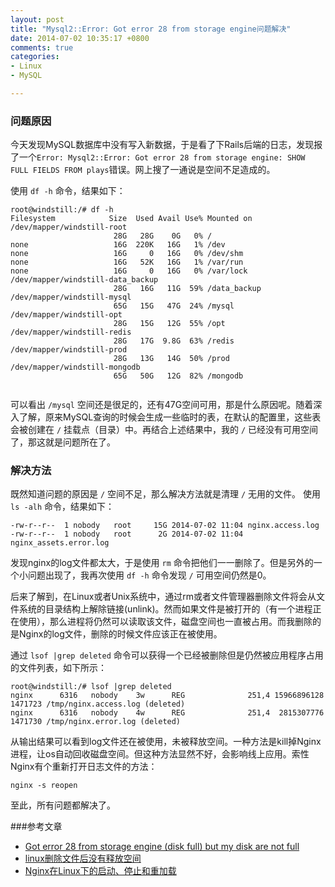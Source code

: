 ```yaml
---
layout: post
title: "Mysql2::Error: Got error 28 from storage engine问题解决"
date: 2014-07-02 10:35:17 +0800
comments: true
categories: 
- Linux
- MySQL

---
```


### 问题原因
今天发现MySQL数据库中没有写入新数据，于是看了下Rails后端的日志，发现报了一个`Error: Mysql2::Error: Got error 28 from storage engine: SHOW FULL FIELDS FROM plays`错误。网上搜了一通说是空间不足造成的。

使用 `df -h` 命令，结果如下：

```
root@windstill:/# df -h
Filesystem            Size  Used Avail Use% Mounted on
/dev/mapper/windstill-root
                       28G   28G    0G   0% /
none                   16G  220K   16G   1% /dev
none                   16G     0   16G   0% /dev/shm
none                   16G   52K   16G   1% /var/run
none                   16G     0   16G   0% /var/lock
/dev/mapper/windstill-data_backup
                       28G   16G   11G  59% /data_backup
/dev/mapper/windstill-mysql
                       65G   15G   47G  24% /mysql
/dev/mapper/windstill-opt
                       28G   15G   12G  55% /opt
/dev/mapper/windstill-redis
                       28G   17G  9.8G  63% /redis
/dev/mapper/windstill-prod
                       28G   13G   14G  50% /prod
/dev/mapper/windstill-mongodb
                       65G   50G   12G  82% /mongodb
                       
```    

可以看出 `/mysql` 空间还是很足的，还有47G空间可用，那是什么原因呢。随着深入了解，原来MySQL查询的时候会生成一些临时的表，在默认的配置里，这些表会被创建在 `/` 挂载点（目录）中。再结合上述结果中，我的 `/` 已经没有可用空间了，那这就是问题所在了。   

<!--more--> 


### 解决方法
既然知道问题的原因是 `/` 空间不足，那么解决方法就是清理 `/` 无用的文件。
使用 `ls -alh` 命令，结果如下：

```
-rw-r--r--  1 nobody   root     15G 2014-07-02 11:04 nginx.access.log
-rw-r--r--  1 nobody   root      2G 2014-07-02 11:04 nginx_assets.error.log
```
发现nginx的log文件都太大，于是使用 `rm` 命令把他们一一删除了。但是另外的一个小问题出现了，我再次使用 `df -h` 命令发现 `/` 可用空间仍然是0。

后来了解到，在Linux或者Unix系统中，通过rm或者文件管理器删除文件将会从文件系统的目录结构上解除链接(unlink)。然而如果文件是被打开的（有一个进程正在使用），那么进程将仍然可以读取该文件，磁盘空间也一直被占用。而我删除的是Nginx的log文件，删除的时候文件应该正在被使用。

通过 `lsof |grep deleted` 命令可以获得一个已经被删除但是仍然被应用程序占用的文件列表，如下所示：            

```
root@windstill:/# lsof |grep deleted
nginx      6316   nobody    3w      REG              251,4 15966896128    1471723 /tmp/nginx.access.log (deleted)
nginx      6316   nobody    4w      REG              251,4  2815307776    1471730 /tmp/nginx.error.log (deleted)
```

从输出结果可以看到log文件还在被使用，未被释放空间。一种方法是kill掉Nginx进程，让os自动回收磁盘空间。但这种方法显然不好，会影响线上应用。索性Nginx有个重新打开日志文件的方法：  
```
nginx -s reopen
```

至此，所有问题都解决了。

###参考文章
* [Got error 28 from storage engine (disk full) but my disk are not full](http://serverfault.com/questions/399068/got-error-28-from-storage-engine-disk-full-but-my-disk-are-not-full)
* [linux删除文件后没有释放空间](http://blog.csdn.net/wyzxg/article/details/4971843)
* [Nginx在Linux下的启动、停止和重加载](http://blog.csdn.net/dbanote/article/details/17169759)
